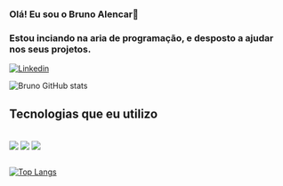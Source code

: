 ### Olá! Eu sou o Bruno Alencar🖖
### Estou inciando na aria de programação, e desposto a ajudar nos seus projetos.</br>
[![Linkedin](https://img.shields.io/badge/LinkedIn-0077B5?style=for-the-badge&logo=linkedin&logoColor=white)](linkedin.com/in/bruno-e-sousa-alencar-860151248)</br>

![Bruno GitHub stats](https://github-readme-stats.vercel.app/api?username=BrunoeSousaAlencar&show_icons=true&theme=tokyonight)

## Tecnologias que eu utilizo

<div style="inline_block"><br/>
  <img align="center" alt"html5" src="https://img.shields.io/badge/HTML5-E34F26?style=for-the-badge&logo=html5&logoColor=white" />
  <img align="center" alt"css3" src="https://img.shields.io/badge/CSS3-1572B6?style=for-the-badge&logo=css3&logoColor=white" />
  <img align="center" alt"javascript" src="https://img.shields.io/badge/JavaScript-323330?style=for-the-badge&logo=javascript&logoColor=F7DF1E" />
</div></br>

[![Top Langs](https://github-readme-stats.vercel.app/api/top-langs/?username=BrunoeSousaAlencar)](https://github.com/anuraghazra/github-readme-stats)</br>
